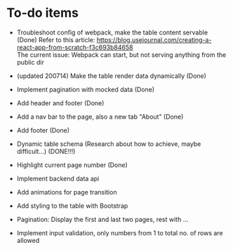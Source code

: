 # To-do items

- Troubleshoot config of webpack, make the table content servable (Done)
Refer to this article: https://blog.usejournal.com/creating-a-react-app-from-scratch-f3c693b84658  
The current issue: Webpack can start, but not serving anything from the public dir

- (updated 200714) Make the table render data dynamically (Done)

- Implement pagination with mocked data (Done)

- Add header and footer (Done)

- Add a nav bar to the page, also a new tab "About" (Done)
- Add footer (Done)
- Dynamic table schema (Research about how to achieve, maybe difficult...) (DONE!!!)
- Highlight current page number (Done)

- Implement backend data api

- Add animations for page transition

- Add styling to the table with Bootstrap



- Pagination: Display the first and last two pages, rest with ...



- Implement input validation, only numbers from 1 to total no. of rows are allowed
